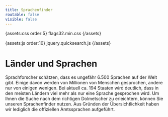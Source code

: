 ```yaml
---
title: Sprachenfinder
routable: false
visible: false
---
```


{assets:css order:5}
flags32.min.css
{/assets}

{assets:js order:10} 
jquery.quicksearch.js
{/assets}

# Länder und Sprachen

Sprachforscher schätzen, dass es ungefähr 6.500 Sprachen auf der Welt gibt. Einige davon werden von Millionen von Menschen gesprochen, andere nur von einigen wenigen. Bei aktuell ca. 194 Staaten wird deutlich, dass in den meisten Ländern viel mehr als nur eine Sprache gesprochen wird. Um Ihnen die Suche nach dem richtigen Dolmetscher zu erleichtern, können Sie unseren Sprachenfinder nutzen. Aus Gründen der Übersichtlichkeit haben wir lediglich die offiziellen Amtssprachen aufgeführt.